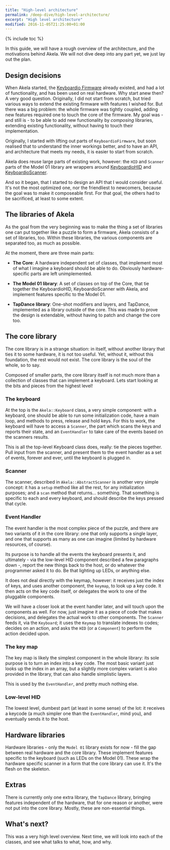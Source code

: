 ```yaml
---
title: "High-level architecture"
permalink: /deep-dive/high-level-architecture/
excerpt: "High level architecture"
modified: 2016-11-05T21:25:00+01:00
---
```


{% include toc %}

In this guide, we will have a rough overview of the architecture, and the
motivations behind Akela. We will not dive deep into any part yet, we just lay
out the plan.

## Design decisions

When Akela started, the [Keyboardio Firmware][kbdio:fw] already existed, and had
a lot of functionality, and has been used on real hardware. Why start anew then?
A very good question. Originally, I did not start from scratch, but tried
various ways to extend the existing firmware with features I wished for. But
there was a big problem: the whole firmware was tightly coupled, adding new
features required one to touch the core of the firmware. My goal was - and still
is - to be able to add new functionality by *composing* libraries, extending
existing functionality, without having to touch their implementation.

 [kbdio:fw]: https://github.com/keyboardio/KeyboardioFirmware
 
Originally, I started with lifting out parts of `KeyboardioFirmware`, but soon
realised that to understand the inner workings better, and to have an API, and
architecture that meets my needs, it is easier to start from scratch.

Akela does reuse large parts of existing work, however: the `HID` and `Scanner`
parts of the Model 01 library are wrappers around [KeyboardioHID][kbdio:hid]
and [KeyboardioScanner][kbdio:scanner].

 [kbdio:hid]: https://github.com/keyboardio/KeyboardioHID
 [kbdio:scanner]: https://github.com/keyboardio/KeyboardioScanner
 
And so it began, that I started to design an API that I would consider useful.
It's not the most optimized one, nor the friendliest to newcomers, because the
goal was to make it composeable first. For that goal, the others had to be
sacrificed, at least to some extent.

## The libraries of Akela

As the goal from the very beginning was to make the thing a set of libraries one
can put together like a puzzle to form a firmware, Akela consists of a set of
libraries, too. Within these libraries, the various components are separated
too, as much as possible.

At the moment, there are three main parts:

* **The Core**: A hardware independent set of classes, that implement most of
  what I imagine a keyboard should be able to do. Obviously hardware-specific
  parts are left unimplemented.
  
* **The Model 01 library**: A set of classes on top of the Core, that tie
  together the KeyboardioHID, KeyboardioScanner with Akela, and implement
  features specific to the Model 01.
  
* **TapDance library**: One-shot modifiers and layers, and TapDance, implemented
  as a library outside of the core. This was made to prove the design is
  extendable, without having to patch and change the core too.

## The core library

The core library is in a strange situation: in itself, without another library
that ties it to some hardware, it is not too useful. Yet, without it, without
this foundation, the rest would not exist. The core library is the soul of the
whole, so to say.

Composed of smaller parts, the core library itself is not much more than a
collection of classes that can implement a keyboard. Lets start looking at the
bits and pieces from the highest level!

### The keyboard

At the top is the `Akela::Keyboard` class, a very simple component: with a
keyboard, one should be able to run some initialization code, have a main loop,
and methods to press, release and hold keys. For this to work, the keyboard will
have to access a `Scanner`, the part which scans the keys and reports their
state, and an `EventHandler` to take care of the events based on the scanners
results.

This is all the top-level Keyboard class does, really: tie the pieces together.
Pull input from the scanner, and present them to the event handler as a set of
events, forever and ever, until the keyboard is plugged in.

### Scanner

The scanner, described in `Akela::AbstractScanner` is another very simple
concept: it has a `setup` method like all the rest, for any initialization
purposes; and a `scan` method that returns... something. That something is
specific to each and every keyboard, and should describe the keys pressed that
cycle.

### Event Handler

The event handler is the most complex piece of the puzzle, and there are two
variants of it in the core library: one that only supports a single layer, and
one that supports as many as one can imagine (limited by hardware resources, of
course).

Its purpose is to handle all the events the keyboard presents it, and
ultimately - via the low-level HID component described a few paragraphs down -,
report the new things back to the host, or do whatever the programmer asked it
to do. Be that lighting up LEDs, or anything else.

It does not deal directly with the keymap, however: it receives just the index
of keys, and uses another component, the `keymap`, to look up a key code. It
then acts on the key code itself, or delegates the work to one of the pluggable
components.

We will have a closer look at the event handler later, and will touch upon the
components as well. For now, just imagine it as a piece of code that makes
decisions, and delegates the actual work to other components. The `Scanner`
feeds it, via the `Keyboard`; it uses the `Keymap` to translate indexes to
codes; decides on an action, and asks the `HID` (or a `Component`) to perform
the action decided upon.

### The key map

The key map is likely the simplest component in the whole library: its sole
purpose is to turn an index into a key code. The most basic variant just looks
up the index in an array, but a slightly more complex variant is also provided
in the library, that can also handle simplistic layers.

This is used by the `EventHandler`, and pretty much nothing else.

### Low-level HID

The lowest level, dumbest part (at least in some sense) of the lot: it receives
a keycode (a much simpler one than the `EventHandler`, mind you), and eventually
sends it to the host.

## Hardware libraries

Hardware libraries - only the `Model 01` library exists for now - fill the gap
between real hardware and the core library. These implement features specific to
the keyboard (such as LEDs on the Model 01). These wrap the hardware specific
scanner in a form that the core library can use it. It's the flesh on the
skeleton.

## Extras

There is currently only one extra library, the `TapDance` library, bringing
features independent of the hardware, that for one reason or another, were not
put into the core library. Mostly, these are non-essential things.

## What's next?

This was a very high level overview. Next time, we will look into each of the
classes, and see what talks to what, how, and why.
